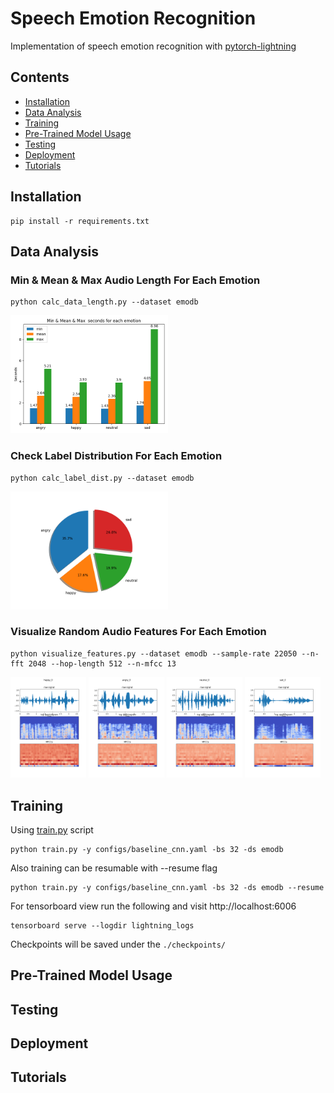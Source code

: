 # Speech Emotion Recognition
Implementation of speech emotion recognition with [pytorch-lightning](https://www.pytorchlightning.ai/)

## Contents

* [Installation](#installation)
* [Data Analysis](#data-analysis)
* [Training](#training)
* [Pre-Trained Model Usage](#pre-trained-model-usage)
* [Testing](#testing)
* [Deployment](#deployment)
* [Tutorials](#tutorials)

## Installation
```shell
pip install -r requirements.txt
```

## Data Analysis

### Min & Mean & Max Audio Length For Each Emotion
```script
python calc_data_length.py --dataset emodb
```
<img src="resources/data_analysis/min_mean_max.png" width="50%">

### Check Label Distribution For Each Emotion
```script
python calc_label_dist.py --dataset emodb
```
<img src="resources/data_analysis/label_distribution.png" width="50%">

### Visualize Random Audio Features For Each Emotion
```script
python visualize_features.py --dataset emodb --sample-rate 22050 --n-fft 2048 --hop-length 512 --n-mfcc 13
```
<p float="left">
  <img src="resources/data_analysis/happy.png" width="24%">
  <img src="resources/data_analysis/angry.png" width="24%">
  <img src="resources/data_analysis/neutral.png" width="24%">
  <img src="resources/data_analysis/sad.png" width="24%">
</p>

## Training
Using [train.py](train.py) script
```script
python train.py -y configs/baseline_cnn.yaml -bs 32 -ds emodb
```

Also training can be resumable with --resume flag
```script
python train.py -y configs/baseline_cnn.yaml -bs 32 -ds emodb --resume
```

For tensorboard view run the following and visit http://localhost:6006
```script
tensorboard serve --logdir lightning_logs
```

Checkpoints will be saved under the `./checkpoints/`

## Pre-Trained Model Usage

## Testing

## Deployment

## Tutorials
